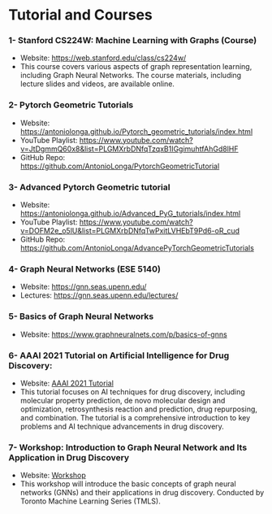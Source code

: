 # Tutorial and Courses
### 1- Stanford CS224W: Machine Learning with Graphs (Course)
* Website: https://web.stanford.edu/class/cs224w/
* This course covers various aspects of graph representation learning, including Graph Neural Networks. The course materials, including lecture slides and videos, are available online.

### 2- Pytorch Geometric Tutorials
* Website: https://antoniolonga.github.io/Pytorch_geometric_tutorials/index.html
* YouTube Playlist: https://www.youtube.com/watch?v=JtDgmmQ60x8&list=PLGMXrbDNfqTzqxB1IGgimuhtfAhGd8lHF
* GitHub Repo: https://github.com/AntonioLonga/PytorchGeometricTutorial

### 3- Advanced Pytorch Geometric tutorial
* Website: https://antoniolonga.github.io/Advanced_PyG_tutorials/index.html
* YouTube Playlist: https://www.youtube.com/watch?v=DOFM2e_o5lU&list=PLGMXrbDNfqTwPxitLVHEbT9Pd6-oR_cud
* GitHub Repo: https://github.com/AntonioLonga/AdvancePyTorchGeometricTutorials

### 4- Graph Neural Networks (ESE 5140)
* Website: https://gnn.seas.upenn.edu/
* Lectures: https://gnn.seas.upenn.edu/lectures/

### 5- Basics of Graph Neural Networks
* Website: https://www.graphneuralnets.com/p/basics-of-gnns

### 6- AAAI 2021 Tutorial on Artificial Intelligence for Drug Discovery:
   - Website: [AAAI 2021 Tutorial](https://deepgraphlearning.github.io/DrugTutorial_AAAI2021/)
   - This tutorial focuses on AI techniques for drug discovery, including molecular property prediction, de novo molecular design and optimization, retrosynthesis reaction and prediction, drug repurposing, and combination. The tutorial is a comprehensive introduction to key problems and AI technique advancements in drug discovery.

### 7- Workshop: Introduction to Graph Neural Network and Its Application in Drug Discovery
- Website: [Workshop](https://www.youtube.com/watch?v=LHuBe8P4rok)
- This workshop will introduce the basic concepts of graph neural networks (GNNs) and their applications in drug discovery. Conducted by Toronto Machine Learning Series (TMLS).



